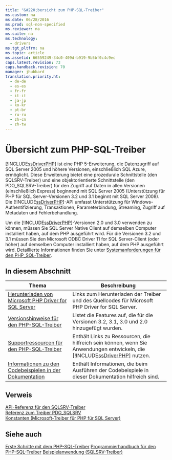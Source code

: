 ```yaml
---
title: "&#220;bersicht zum PHP-SQL-Treiber"
ms.custom: na
ms.date: 06/28/2016
ms.prod: sql-non-specified
ms.reviewer: na
ms.suite: na
ms.technology: 
  - drivers
ms.tgt_pltfrm: na
ms.topic: article
ms.assetid: 66559249-34c0-409d-b919-9b5bf0c4c9ec
caps.latest.revision: 73
caps.handback.revision: 70
manager: jhubbard
translation.priority.ht: 
  - de-de
  - es-es
  - fr-fr
  - it-it
  - ja-jp
  - ko-kr
  - pt-br
  - ru-ru
  - zh-cn
  - zh-tw
---
```

# &#220;bersicht zum PHP-SQL-Treiber
[!INCLUDE[ssDriverPHP](../content/includes/ssDriverPHP_md.md)] ist eine PHP 5-Erweiterung, die Datenzugriff auf SQL Server 2005 und höhere Versionen, einschließlich SQL Azure, ermöglicht. Diese Erweiterung bietet eine prozedurale Schnittstelle \(den SQLSRV\-Treiber\) und eine objektorientierte Schnittstelle \(den PDO\_SQLSRV-Treiber\) für den Zugriff auf Daten in allen Versionen \(einschließlich Express\) beginnend mit SQL Server 2005 \(Unterstützung für PHP für SQL Server-Versionen 3.2 und 3.1 beginnt mit SQL Server 2008\). Die [!INCLUDE[ssDriverPHP](../content/includes/ssDriverPHP_md.md)]-API umfasst Unterstützung für Windows-Authentifizierung, Transaktionen, Parameterbindung, Streaming, Zugriff auf Metadaten und Fehlerbehandlung.  
  
Um die [!INCLUDE[ssDriverPHP](../content/includes/ssDriverPHP_md.md)]-Versionen 2.0 und 3.0 verwenden zu können, müssen Sie SQL Server Native Client auf demselben Computer installiert haben, auf dem PHP ausgeführt wird. Für die Versionen 3.2 und 3.1 müssen Sie den Microsoft ODBC Driver 11 for SQL Server-Client \(oder höher\) auf demselben Computer installiert haben, auf dem PHP ausgeführt wird. Detaillierte Informationen finden Sie unter [Systemanforderungen für den PHP_SQL-Treiber](../content/System-Requirements-for-the-PHP-SQL-Driver.md).  
  
## In diesem Abschnitt  
  
|Thema|Beschreibung|  
|---------|---------------|  
|[Herunterladen von Microsoft PHP Driver for SQL Server](../content/Download-Microsoft-PHP-Driver-for-SQL-Server.md)|Links zum Herunterladen der Treiber und des Quellcodes für Microsoft PHP Driver for SQL Server.|  
|[Versionshinweise für den PHP-SQL-Treiber](../content/Release-Notes-for-the-PHP-SQL-Driver.md)|Listet die Features auf, die für die Versionen 3.2, 3.1, 3.0 und 2.0 hinzugefügt wurden.|  
|[Supportressourcen für den PHP-SQL-Treiber](../content/Support-Resources-for-the-PHP-SQL-Driver.md)|Enthält Links zu Ressourcen, die hilfreich sein können, wenn Sie Anwendungen entwickeln, die [!INCLUDE[ssDriverPHP](../content/includes/ssDriverPHP_md.md)] nutzen.|  
|[Informationen zu den Codebeispielen in der Dokumentation](../content/About-Code-Examples-in-the-Documentation.md)|Enthält Informationen, die beim Ausführen der Codebeispiele in dieser Dokumentation hilfreich sind.|  
  
## Verweis  
[API-Referenz für den SQLSRV-Treiber](../content/SQLSRV-Driver-API-Reference.md)  
[Referenz zum Treiber PDO_SQLSRV](../content/PDO_SQLSRV-Driver-Reference.md)  
[Konstanten &#40;Microsoft-Treiber für PHP für SQL Server&#41;](../content/Constants--Microsoft-Drivers-for-PHP-for-SQL-Server-.md)  
  
## Siehe auch  
[Erste Schritte mit dem PHP-SQL-Treiber](../content/Getting-Started-with-the-PHP-SQL-Driver.md)
[Programmierhandbuch für den PHP-SQL-Treiber](../content/Programming-Guide-for-PHP-SQL-Driver.md)
[Beispielanwendung &#40;SQLSRV-Treiber&#41;](../content/Example-Application--SQLSRV-Driver-.md)  
  
